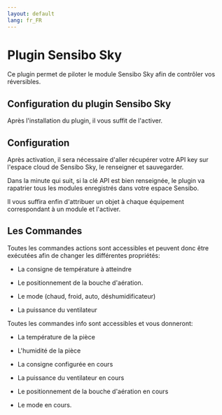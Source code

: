 ```yaml
---
layout: default
lang: fr_FR
---
```


# Plugin Sensibo Sky

Ce plugin permet de piloter le module Sensibo Sky afin de contrôler vos réversibles.

## Configuration du plugin Sensibo Sky


Après l'installation du plugin, il vous suffit de l'activer.


## Configuration

Après activation, il sera nécessaire d'aller récupérer votre API key sur l'espace cloud de Sensibo Sky, le renseigner et sauvegarder.

Dans la minute qui suit, si la clé API est bien renseignée, le plugin va rapatrier tous les modules enregistrés dans votre espace Sensibo.

Il vous suffira enfin d'attribuer un objet à chaque équipement correspondant à un module et l'activer.


## Les Commandes

Toutes les commandes actions sont accessibles et peuvent donc être exécutées afin de changer les différentes propriétés:

-   La consigne de température à atteindre

-   Le positionnement de la bouche d'aération.

-   Le mode (chaud, froid, auto, déshumidificateur)

-   La puissance du ventilateur

Toutes les commandes info sont accessibles et vous donneront:

-   La température de la pièce

-   L'humidité de la pièce

-   La consigne configurée en cours

-   La puissance du ventilateur en cours

-   Le positionnement de la bouche d'aération en cours

-   Le mode en cours.


